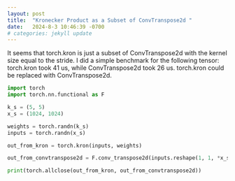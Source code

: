 ```yaml
---
layout: post
title:  "Kronecker Product as a Subset of ConvTranspose2d "
date:   2024-8-3 10:46:39 -0700
# categories: jekyll update
---
```


It seems that torch.kron is just a subset of ConvTranspose2d with the kernel size equal to the stride. I did a simple benchmark for the following tensor: torch.kron took 41 us, while ConvTranspose2d took 26 us. torch.kron could be replaced with ConvTranspose2d.

```python
import torch
import torch.nn.functional as F

k_s = (5, 5)
x_s = (1024, 1024)

weights = torch.randn(k_s)
inputs = torch.randn(x_s)

out_from_kron = torch.kron(inputs, weights)

out_from_convtranspose2d = F.conv_transpose2d(inputs.reshape(1, 1, *x_s), weights.reshape(1, 1, *k_s), stride=k_s)

print(torch.allclose(out_from_kron, out_from_convtranspose2d))
```

